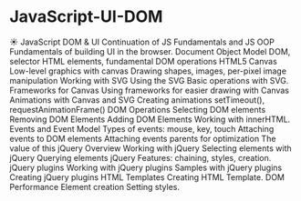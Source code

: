 # JavaScript-UI-DOM
:sunny: JavaScript DOM &amp; UI Continuation of JS Fundamentals and JS OOP Fundamentals of building UI in the browser. Document Object Model DOM, selector HTML elements, fundamental DOM operations HTML5 Canvas Low-level graphics with canvas Drawing shapes, images, per-pixel image manipulation Working with SVG Using the SVG Basic operations with SVG. Frameworks for Canvas Using frameworks for easier drawing with Canvas Animations with Canvas and SVG Creating animations setTimeout(), requestAnimationFrame() DOM Operations Selecting DOM elements Removing DOM Elements Adding DOM Elements Working with innerHTML. Events and Event Model Types of events: mouse, key, touch Attaching events to DOM elements Attaching events parents for optimization The value of this jQuery Overview Working with jQuery Selecting elements with jQuery Querying elements jQuery Features: chaining, styles, creation. jQuery plugins Working with jQuery plugins Samples with jQuery plugins Creating jQuery plugins HTML Templates Creating HTML Template.  DOM Performance Element creation Setting styles. 
